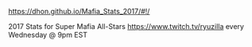 https://dhon.github.io/Mafia_Stats_2017/#!/

2017 Stats for Super Mafia All-Stars
https://www.twitch.tv/ryuzilla every Wednesday @ 9pm EST